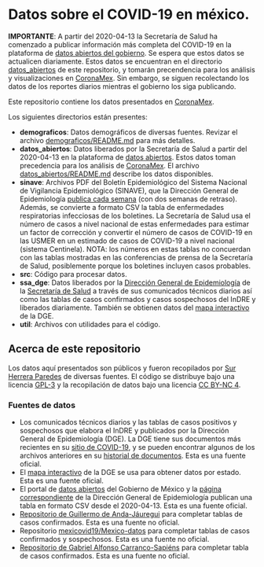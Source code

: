 # Datos sobre el COVID-19 en méxico.

**IMPORTANTE**: A partir del 2020-04-13 la Secretaría de Salud ha comenzado
a publicar información más completa del COVID-19 en la plataforma de
[datos abiertos del gobierno](https://datos.gob.mx/busca/dataset/informacion-referente-a-casos-covid-19-en-mexico).
Se espera que estos datos se actualicen diariamente. Estos datos se encuentran
en el directorio [datos_abiertos](datos_abiertos/) de este repositorio,
y tomarán precendencia para los análisis y visualizaciones en
[CoronaMex](https://coronamex.github.io). Sin embargo, se siguen recolectando
los datos de los reportes diarios mientras el gobierno los siga publicando.

Este repositorio contiene los datos presentados en
[CoronaMex](https://github.com/coronamex).

Los siguientes directorios están presentes:

* **demograficos**: Datos demográficos de diversas fuentes. Revizar el archivo
[demograficos/README.md](demograficos/README.md) para más detalles.
* **datos_abiertos**: Datos liberados por la Secretaría de Salud a partir
del 2020-04-13  en la plataforma de
[datos abiertos](https://datos.gob.mx/busca/dataset/informacion-referente-a-casos-covid-19-en-mexico).
Estos datos toman precedencia para los análisis de
[CoronaMex](https://coronamex.github.io).
El archivo [datos_abiertos/README.md](datos_abiertos/README.md) describe
los datos disponibles.
* **sinave**: Archivos PDF del Boletín Epidemiológico del Sistema Nacional
de Vigilancia Epidemiológico (SINAVE), que la Dirección General de
Epidemiología
[publica cada semana](https://www.gob.mx/salud/documentos/boletinepidemiologico-sistema-nacional-de-vigilancia-epidemiologica-sistema-unico-de-informacion-231750) (con dos semanas de retraso). Además, se convierte a formato CSV la tabla de enfermedades respiratorias
infecciosas de los boletines. La Secretaría de Salud usa el número de casos
a nivel nacional de estas enfermedades para estimar un factor de corrección y
convertir el número de casos de COVID-19 en las USMER en un estimado de casos
de COVID-19 a nivel nacional (sistema Centinela). NOTA: los números en estas
tablas no concuerdan con las tablas mostradas en las conferencias de prensa
de la Secretaría de Salud, posiblemente porque los boletines incluyen
casos probables.
* **src**: Código para procesar datos.
* **ssa_dge**: Datos liberados por la [Dirección General de Epidemiología](https://www.gob.mx/salud/acciones-y-programas/direccion-general-de-epidemiologia)
de la [Secretaría de Salud](https://www.gob.mx/salud) a través de sus comunicados
técnicos diarios así como las tablas de casos confirmados y casos sospechosos
del InDRE y liberados diariamente. También se obtienen datos del
[mapa interactivo](https://covid19.sinave.gob.mx/mapa.aspx) de la DGE.
* **util**: Archivos con utilidades para el código.

## Acerca de este repositorio

Los datos aquí presentados son públicos y fueron recopilados por
[Sur Herrera Paredes](https://github.com/surh) de diversas fuentes.
El código se distribuye bajo una licencia [GPL-3](CODE_LICENSE) y la recopilación
de datos bajo una licencia [CC BY-NC 4](DATA_LICENSE).

### Fuentes de datos

* Los comunicados técnicos diarios y las tablas de casos positivos y
sospechosos que elabora el InDRE y publicados por la Dirección General
de Epidemiología (DGE). La DGE tiene sus documentos más recientes
en su
[sitio de COVID-19](https://www.gob.mx/salud/documentos/coronavirus-covid-19-comunicado-tecnico-diario-238449),
y se pueden encontrar algunos de los archivos anteriores en su
[historial de documentos](https://www.gob.mx/salud/es/archivo/documentos).
Esta es una fuente oficial.
* El [mapa interactivo](http://covid19.sinave.gob.mx/mapa.aspx) de la DGE se
usa para obtener datos por estado. Esta es una fuente oficial.
* El portal de
[datos abiertos](https://datos.gob.mx/busca/dataset/informacion-referente-a-casos-covid-19-en-mexico)
del Gobierno de México y la
[página correspondiente](https://www.gob.mx/salud/documentos/datos-abiertos-152127) de la Dirección General de Epidemiología publican una tabla
en formato CSV desde el 2020-04-13. Esta es una fuente oficial.
* [Repositorio de Guillermo de Anda-Jáuregui](https://github.com/guillermodeandajauregui/datos_covid19.mx) para completar tablas de casos confirmados. Esta es una
fuente no oficial.
* Repositorio [mexicovid19/Mexico-datos](https://github.com/mexicovid19/Mexico-datos)
para completar tablas de casos confirmados y sospechosos. Esta es una fuente
no oficial.
* [Repositorio de Gabriel Alfonso Carranco-Sapiéns](https://github.com/carranco-sga/Mexico-COVID-19)
para completar tabla de casos confirmados. Esta es una fuente no oficial.
